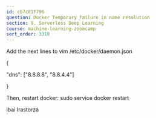 ```yaml
---
id: cb7c81f796
question: Docker Temporary failure in name resolution
section: 9. Serverless Deep Learning
course: machine-learning-zoomcamp
sort_order: 3310
---
```


Add the next lines to vim /etc/docker/daemon.json

{

"dns": ["8.8.8.8", "8.8.4.4"]

}

Then, restart docker:  sudo service docker restart

Ibai Irastorza

